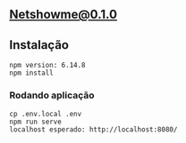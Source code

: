 ## Netshowme@0.1.0

## Instalação 
```
npm version: 6.14.8
npm install
```

### Rodando aplicação
```
cp .env.local .env
npm run serve
localhost esperado: http://localhost:8080/
```
